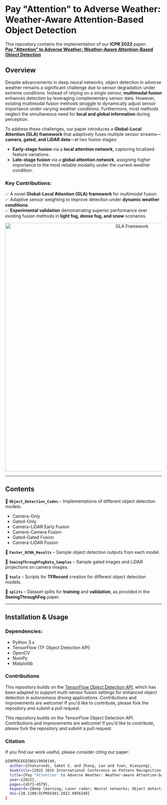 # **Pay "Attention" to Adverse Weather: Weather-Aware Attention-Based Object Detection**  

This repository contains the implementation of our **ICPR 2022** paper:  
**[Pay "Attention" to Adverse Weather: Weather-Aware Attention-Based Object Detection](https://ieeexplore.ieee.org/abstract/document/9956149)**  

## **Overview**  
Despite advancements in deep neural networks, object detection in adverse weather remains a significant challenge due to sensor degradation under extreme conditions. Instead of relying on a single sensor, **multimodal fusion** enhances detection by leveraging complementary sensor data. However, existing multimodal fusion methods struggle to dynamically adjust sensor importance under varying weather conditions. Furthermore, most methods neglect the simultaneous need for **local and global information** during perception.  

To address these challenges, our paper introduces a **Global-Local Attention (GLA) framework** that adaptively fuses multiple sensor streams—**camera, gated, and LiDAR data**—at two fusion stages:  
- **Early-stage fusion** via a **local attention network**, capturing localized feature variations.  
- **Late-stage fusion** via a **global attention network**, assigning higher importance to the most reliable modality under the current weather condition.  

### **Key Contributions:**  
✅ A novel **Global-Local Attention (GLA) framework** for multimodal fusion.  
✅ Adaptive sensor weighting to improve detection under **dynamic weather conditions**.  
✅ **Experimental validation** demonstrating superior performance over existing fusion methods in **light fog, dense fog, and snow** scenarios.  

<p align="center">
  <img width="800" alt="GLA Framework" src="https://github.com/user-attachments/assets/18be2a94-eb6f-4366-aba2-a2cc5ddbfb0a">
</p>  

---

## **Contents**  

📁 **`Object_Detection_Codes`** – Implementations of different object detection models:  
  - Camera-Only  
  - Gated-Only  
  - Camera-LiDAR Early Fusion  
  - Camera-Camera Fusion  
  - Gated-Gated Fusion  
  - Camera-LiDAR Fusion  

📁 **`Faster_RCNN_Results`** – Sample object detection outputs from each model.  

📁 **`SeeingThroughFogData_Samples`** – Sample gated images and LiDAR projections on camera images.  

📁 **`tools`** – Scripts for **TFRecord** creation for different object detection models.  

📁 **`splits`** – Dataset splits for **training** and **validation**, as provided in the **SeeingThroughFog** paper.  

---

## **Installation & Usage**  

### **Dependencies:**  
- Python 3.x  
- TensorFlow (TF Object Detection API)  
- OpenCV  
- NumPy  
- Matplotlib  

### **Contributions**

This repository builds on the [TensorFlow Object Detection API](https://github.com/tensorflow/models/tree/master/research/object_detection), which has been adapted to support multi-sensor fusion settings for enhanced object detection in autonomous driving applications. Contributions and improvements are welcome! If you'd like to contribute, please fork the repository and submit a pull request.

This repository builds on the TensorFlow Object Detection API. Contributions and improvements are welcome! If you'd like to contribute, please fork the repository and submit a pull request.

### **Citation**

If you find our work useful, please consider citing our paper:
```bash
@INPROCEEDINGS{9956149,
  author={Chaturvedi, Saket S. and Zhang, Lan and Yuan, Xiaoyong},
  booktitle={2022 26th International Conference on Pattern Recognition (ICPR)}, 
  title={Pay "Attention" to Adverse Weather: Weather-aware Attention-based Object Detection}, 
  year={2022},
  pages={4573-4579},
  keywords={Deep learning; Laser radar; Neural networks; Object detection; Sensor fusion; Attention Neural Network},
  doi={10.1109/ICPR56361.2022.9956149}
}
